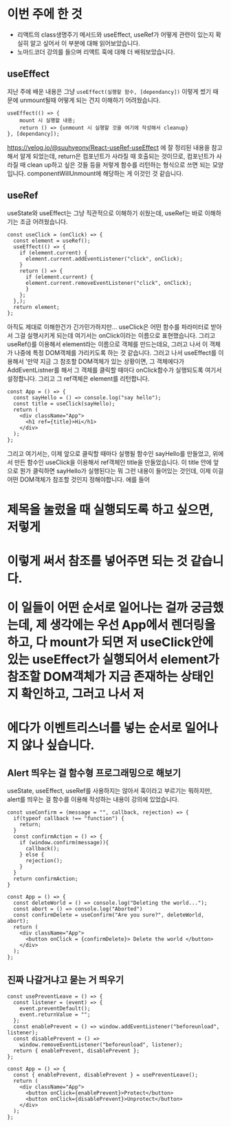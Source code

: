 # 이번 주에 한 것
- 리액트의 class생명주기 메서드와 useEffect, useRef가 어떻게 관련이 있는지 확실히 알고 싶어서 이 부분에 대해 읽어보았습니다.
- 노마드코더 강의를 들으며 리액트 훅에 대해 더 배워보았습니다.

## useEffect
지난 주에 배운 내용은 그냥 `useEffect(실행할 함수, [dependancy])` 이렇게 썼기 때문에 unmount될때 어떻게 되는 건지 이해하기 어려웠습니다. 
```
useEffect(() => {
    mount 시 실행할 내용;
    return () => {unmount 시 실행할 것을 여기에 작성해서 cleanup}
}, [dependancy]);
```
https://velog.io/@suuhyeony/React-useRef-useEffect 에 잘 정리된 내용을 참고해서 알게 되었는데, return은 컴포넌트가 사라질 때 호출되는 것이므로, 
컴포넌트가 사라질 때 clean up하고 싶은 것들 등을 저렇게 함수를 리턴하는 형식으로 쓰면 되는 모양입니다. componentWillUnmount에 해당하는 게 이것인 것 같습니다.

## useRef
useState와 useEffect는 그냥 직관적으로 이해하기 쉬웠는데, useRef는 바로 이해하기는 조금 어려웠습니다. 
```
const useClick = (onClick) => {
  const element = useRef();
  useEffect(() => {
    if (element.current) {
      element.current.addEventListener("click", onClick);
    }
    return () => {
      if (element.current) {
      element.current.removeEventListener("click", onClick);
      }
    };
  },);
  return element;
};
```
아직도 제대로 이해한건가 긴가민가하지만... useClick은 어떤 함수를 파라미터로 받아서 그걸 실행시키게 되는데 여기서는 onClick이라는 이름으로 표현했습니다. 그리고 useRef()를 이용해서 element라는 이름으로 객체를 만드는데요, 그러고 나서 이 객체가 나중에 특정 DOM객체를 가리키도록 하는 것 같습니다. 그러고 나서 useEffect를 이용해서 '만약 지금 그 참조할 DOM객체가 있는 상황이면, 그 객체에다가 AddEventListner를 해서 그 객체를 클릭할 때마다 onClick함수가 실행되도록 여기서 설정합니다. 그리고 그 ref객체은 element를 리턴합니다. 

```
const App = () => {
  const sayHello = () => console.log("say hello");
  const title = useClick(sayHello);
  return (
    <div className="App">
      <h1 ref={title}>Hi</h1>
    </div>
  );
};
```
그리고 여기서는, 이제 앞으로 클릭할 때마다 실행될 함수인 sayHello를 만들었고, 위에서 만든 함수인 useClick을 이용해서 ref객체인 title을 만들었습니다. 이 title 안에 앞으로 뭔가 클릭하면 sayHello가 실행된다는 뭐 그런 내용이 들어있는 것인데, 이제 이걸 어떤 DOM객체가 참조할 것인지 정해야합니다. 에를 들어 <h1> 제목을 눌렀을 때 실행되도록 하고 싶으면, 저렇게 <h1 ref={title}> 이렇게 써서 참조를 넣어주면 되는 것 같습니다. 

이 일들이 어떤 순서로 일어나는 걸까 궁금했는데, 제 생각에는 우선 App에서 렌더링을 하고, 다 mount가 되면 저 useClick안에 있는 useEffect가 실행되어서 element가 참조할 DOM객체가 지금 존재하는 상태인지 확인하고, 그러고 나서 저 <h1>에다가 이벤트리스너를 넣는 순서로 일어나지 않나 싶습니다. 
    
## Alert 띄우는 걸 함수형 프로그래밍으로 해보기
useState, useEffect, useRef를 사용하지는 않아서 훅이라고 부르기는 뭐하지만, alert를 띄우는 걸 함수를 이용해 작성하는 내용이 강의에 있었습니다. 
```
const useConfirm = (message = "", callback, rejection) => {
  if(typeof callback !== "function") {
    return;
  }
  const confirmAction = () => {
    if (window.confirm(message)){
      callback();
    } else {
      rejection();
    }
  }
  return confirmAction;
}
```

```
const App = () => {
  const deleteWorld = () => console.log("Deleting the world...");
  const abort = () => console.log("Aborted")
  const confirmDelete = useConfirm("Are you sure?", deleteWorld, abort);
  return (
    <div className="App">
      <button onClick = {confirmDelete}> Delete the world </button>
    </div>
  );
};
```

## 진짜 나갈거냐고 묻는 거 띄우기
```
const usePreventLeave = () => {
  const listener = (event) => {
    event.preventDefault();
    event.returnValue = "";
  };
  const enablePrevent = () => window.addEventListener("beforeunload", listener);
  const disablePrevent = () =>
    window.removeEventListener("beforeunload", listener);
  return { enablePrevent, disablePrevent };
};

const App = () => {
  const { enablePrevent, disablePrevent } = usePreventLeave();
  return (
    <div className="App">
      <button onClick={enablePrevent}>Protect</button>
      <button onClick={disablePrevent}>Unprotect</button>
    </div>
  );
};
```
